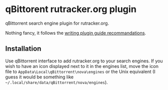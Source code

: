 qBittorent rutracker.org plugin
===============================

qBittorrent search engine plugin for rutracker.org.

Nothing fancy, it follows the [writing plugin guide recommandations](https://github.com/qbittorrent/qBittorrent/wiki/How-to-write-a-search-plugin).

Installation
------------
Use qBittorrent interface to add rutracker.org to your search engines.
If you wish to have an icon displayed next to it in the engines list, move the icon file to `AppData\Local\qBittorrent\nova\engines` or the Unix equivalent (I guess it would be something like `~/.local/share/data/qBittorrent/nova/engines`).